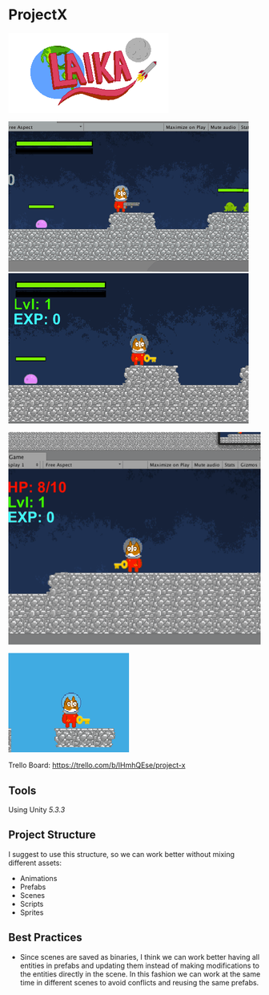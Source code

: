 # ProjectX
![Logo](https://raw.githubusercontent.com/tonymtz/project-x/b27dd9394eab142c103f39c80fa9734b65f4ca85/Images%20source%20files/Laika_Logo.png)

![Current state](https://github.com/tonymtz/project-x/blob/master/Promo%20images/Promo_Gif_18.gif)
![Progress](https://raw.githubusercontent.com/tonymtz/project-x/master/Promo%20images/Promo_gif_16.gif)

![Previous state](https://raw.githubusercontent.com/tonymtz/project-x/2746c8a21a7897e630e889a64acec1f337a98c80/Promo%20images/promo_gif_13.gif)

![Previous state](https://raw.githubusercontent.com/tonymtz/project-x/89400913d8aa63c80489838506deb50732968ba8/Promo%20images/promo_12.gif)




Trello Board:
https://trello.com/b/IHmhQEse/project-x

## Tools
Using Unity *5.3.3*

## Project Structure

I suggest to use this structure, so we can work better without mixing different assets:

- Animations
- Prefabs
- Scenes
- Scripts
- Sprites


## Best Practices

- Since scenes are saved as binaries, I think we can work better having all entities in prefabs and updating them instead of making modifications to the entities directly in the scene. In this fashion we can work at the same time in different scenes to avoid conflicts and reusing the same prefabs.
